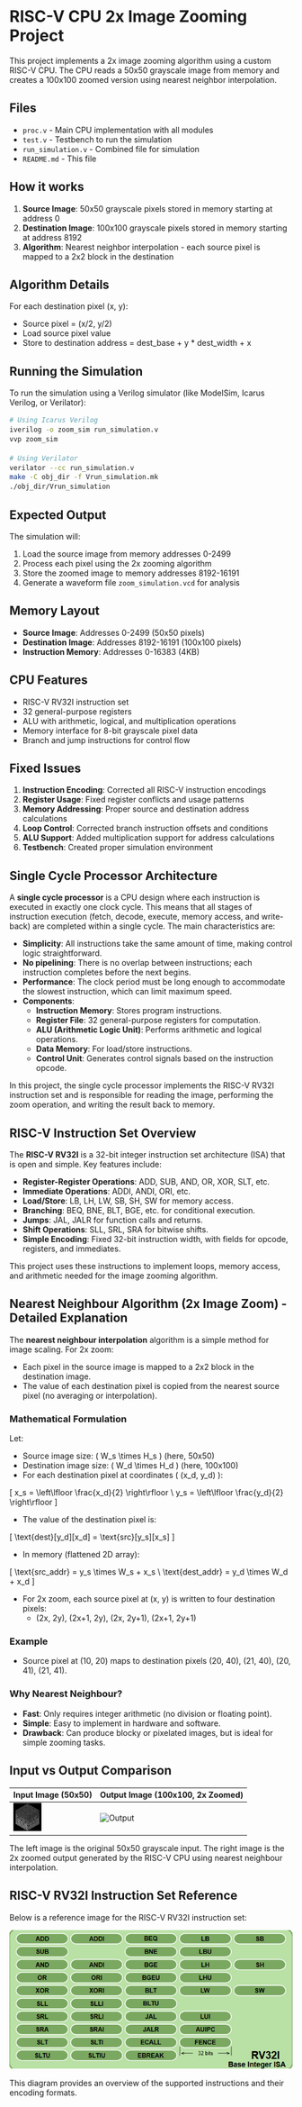 # RISC-V CPU 2x Image Zooming Project

This project implements a 2x image zooming algorithm using a custom RISC-V CPU. The CPU reads a 50x50 grayscale image from memory and creates a 100x100 zoomed version using nearest neighbor interpolation.

## Files

- `proc.v` - Main CPU implementation with all modules
- `test.v` - Testbench to run the simulation
- `run_simulation.v` - Combined file for simulation
- `README.md` - This file

## How it works

1. **Source Image**: 50x50 grayscale pixels stored in memory starting at address 0
2. **Destination Image**: 100x100 grayscale pixels stored in memory starting at address 8192
3. **Algorithm**: Nearest neighbor interpolation - each source pixel is mapped to a 2x2 block in the destination

## Algorithm Details

For each destination pixel (x, y):
- Source pixel = (x/2, y/2)
- Load source pixel value
- Store to destination address = dest_base + y * dest_width + x

## Running the Simulation

To run the simulation using a Verilog simulator (like ModelSim, Icarus Verilog, or Verilator):

```bash
# Using Icarus Verilog
iverilog -o zoom_sim run_simulation.v
vvp zoom_sim

# Using Verilator
verilator --cc run_simulation.v
make -C obj_dir -f Vrun_simulation.mk
./obj_dir/Vrun_simulation
```

## Expected Output

The simulation will:
1. Load the source image from memory addresses 0-2499
2. Process each pixel using the 2x zooming algorithm
3. Store the zoomed image to memory addresses 8192-16191
4. Generate a waveform file `zoom_simulation.vcd` for analysis

## Memory Layout

- **Source Image**: Addresses 0-2499 (50x50 pixels)
- **Destination Image**: Addresses 8192-16191 (100x100 pixels)
- **Instruction Memory**: Addresses 0-16383 (4KB)

## CPU Features

- RISC-V RV32I instruction set
- 32 general-purpose registers
- ALU with arithmetic, logical, and multiplication operations
- Memory interface for 8-bit grayscale pixel data
- Branch and jump instructions for control flow

## Fixed Issues

1. **Instruction Encoding**: Corrected all RISC-V instruction encodings
2. **Register Usage**: Fixed register conflicts and usage patterns
3. **Memory Addressing**: Proper source and destination address calculations
4. **Loop Control**: Corrected branch instruction offsets and conditions
5. **ALU Support**: Added multiplication support for address calculations
6. **Testbench**: Created proper simulation environment 

## Single Cycle Processor Architecture

A **single cycle processor** is a CPU design where each instruction is executed in exactly one clock cycle. This means that all stages of instruction execution (fetch, decode, execute, memory access, and write-back) are completed within a single cycle. The main characteristics are:

- **Simplicity**: All instructions take the same amount of time, making control logic straightforward.
- **No pipelining**: There is no overlap between instructions; each instruction completes before the next begins.
- **Performance**: The clock period must be long enough to accommodate the slowest instruction, which can limit maximum speed.
- **Components**:
  - **Instruction Memory**: Stores program instructions.
  - **Register File**: 32 general-purpose registers for computation.
  - **ALU (Arithmetic Logic Unit)**: Performs arithmetic and logical operations.
  - **Data Memory**: For load/store instructions.
  - **Control Unit**: Generates control signals based on the instruction opcode.

In this project, the single cycle processor implements the RISC-V RV32I instruction set and is responsible for reading the image, performing the zoom operation, and writing the result back to memory.

## RISC-V Instruction Set Overview

The **RISC-V RV32I** is a 32-bit integer instruction set architecture (ISA) that is open and simple. Key features include:

- **Register-Register Operations**: ADD, SUB, AND, OR, XOR, SLT, etc.
- **Immediate Operations**: ADDI, ANDI, ORI, etc.
- **Load/Store**: LB, LH, LW, SB, SH, SW for memory access.
- **Branching**: BEQ, BNE, BLT, BGE, etc. for conditional execution.
- **Jumps**: JAL, JALR for function calls and returns.
- **Shift Operations**: SLL, SRL, SRA for bitwise shifts.
- **Simple Encoding**: Fixed 32-bit instruction width, with fields for opcode, registers, and immediates.

This project uses these instructions to implement loops, memory access, and arithmetic needed for the image zooming algorithm.

## Nearest Neighbour Algorithm (2x Image Zoom) - Detailed Explanation

The **nearest neighbour interpolation** algorithm is a simple method for image scaling. For 2x zoom:

- Each pixel in the source image is mapped to a 2x2 block in the destination image.
- The value of each destination pixel is copied from the nearest source pixel (no averaging or interpolation).

### Mathematical Formulation

Let:
- Source image size: \( W_s \times H_s \) (here, 50x50)
- Destination image size: \( W_d \times H_d \) (here, 100x100)
- For each destination pixel at coordinates \( (x_d, y_d) \):

\[
  x_s = \left\lfloor \frac{x_d}{2} \right\rfloor \\
  y_s = \left\lfloor \frac{y_d}{2} \right\rfloor
\]

- The value of the destination pixel is:

\[
  \text{dest}[y_d][x_d] = \text{src}[y_s][x_s]
\]

- In memory (flattened 2D array):

\[
  \text{src\_addr} = y_s \times W_s + x_s \\
  \text{dest\_addr} = y_d \times W_d + x_d
\]

- For 2x zoom, each source pixel at (x, y) is written to four destination pixels:
  - (2x, 2y), (2x+1, 2y), (2x, 2y+1), (2x+1, 2y+1)

### Example
- Source pixel at (10, 20) maps to destination pixels (20, 40), (21, 40), (20, 41), (21, 41).

### Why Nearest Neighbour?
- **Fast**: Only requires integer arithmetic (no division or floating point).
- **Simple**: Easy to implement in hardware and software.
- **Drawback**: Can produce blocky or pixelated images, but is ideal for simple zooming tasks.

## Input vs Output Comparison

| Input Image (50x50) | Output Image (100x100, 2x Zoomed) |
|---------------------|------------------------------------|
| ![Input](Input.jpg) | ![Output](zoomed.png) |

The left image is the original 50x50 grayscale input. The right image is the 2x zoomed output generated by the RISC-V CPU using nearest neighbour interpolation.

## RISC-V RV32I Instruction Set Reference

Below is a reference image for the RISC-V RV32I instruction set:

![RISC-V RV32I Instruction Set](Rv32i.png)

This diagram provides an overview of the supported instructions and their encoding formats. 
